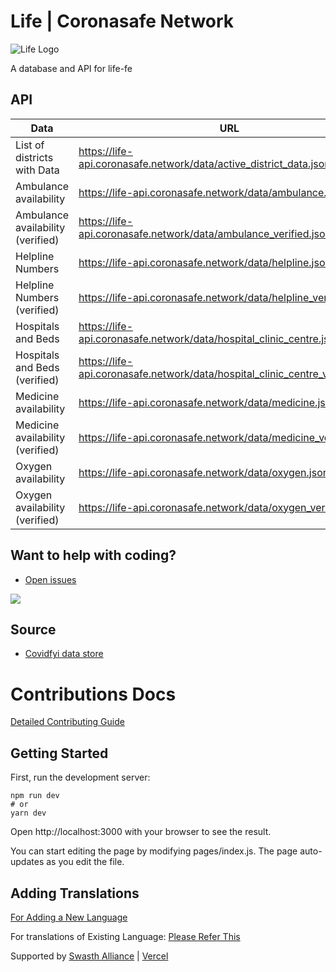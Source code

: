 # Life | Coronasafe Network

![Life Logo](./public/static/banner.png)

A database and API for life-fe

## API

| Data                              | URL                                                                             |
| --------------------------------- | ------------------------------------------------------------------------------- |
| List of districts with Data       | <https://life-api.coronasafe.network/data/active_district_data.json>            |
| Ambulance availability            | <https://life-api.coronasafe.network/data/ambulance.json>                       |
| Ambulance availability (verified) | <https://life-api.coronasafe.network/data/ambulance_verified.json>              |
| Helpline Numbers                  | <https://life-api.coronasafe.network/data/helpline.json>                        |
| Helpline Numbers (verified)       | <https://life-api.coronasafe.network/data/helpline_verified.json>               |
| Hospitals and Beds                | <https://life-api.coronasafe.network/data/hospital_clinic_centre.json>          |
| Hospitals and Beds (verified)     | <https://life-api.coronasafe.network/data/hospital_clinic_centre_verified.json> |
| Medicine availability             | <https://life-api.coronasafe.network/data/medicine.json>                        |
| Medicine availability (verified)  | <https://life-api.coronasafe.network/data/medicine_verified.json>               |
| Oxygen availability               | <https://life-api.coronasafe.network/data/oxygen.json>                          |
| Oxygen availability (verified)    | <https://life-api.coronasafe.network/data/oxygen_verified.json>                 |

## Want to help with coding?

-   [Open issues](https://github.com/coronasafe/life/issues)

[<img src="https://i.imgur.com/V7jxjak.png">](http://slack.coronasafe.in/)

## Source

-   [Covidfyi data store](https://airtable.com/shrIlOoS6PyhIIVEv)

# Contributions Docs

[Detailed Contributing Guide](https://life.coronasafe.network/how_to_contribute)

## Getting Started

First, run the development server:

```
npm run dev
# or
yarn dev
```

Open http://localhost:3000 with your browser to see the result.

You can start editing the page by modifying pages/index.js. The page auto-updates as you edit the file.

## Adding Translations

[For Adding a New Language](/locales/docs/adding-new-language.md)

For translations of Existing Language:
[Please Refer This](https://github.com/coronasafe/life/issues/109)

Supported by [Swasth Alliance](https://www.swasth.app) | [Vercel](https://vercel.com?utm_source=life&utm_campaign=oss)

